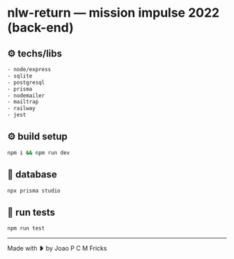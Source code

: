 # nlw-return — mission impulse 2022 (back-end)

## :gear: techs/libs

```bash
- node/express
- sqlite
- postgresql
- prisma
- nodemailer
- mailtrap
- railway
- jest
```

## :gear: build setup

```bash
npm i && npm run dev
```

## :floppy_disk: database

```bash
npx prisma studio
```

## :rotating_light: run tests

```bash
npm run test
```

---

Made with ❥ by Joao P C M Fricks

